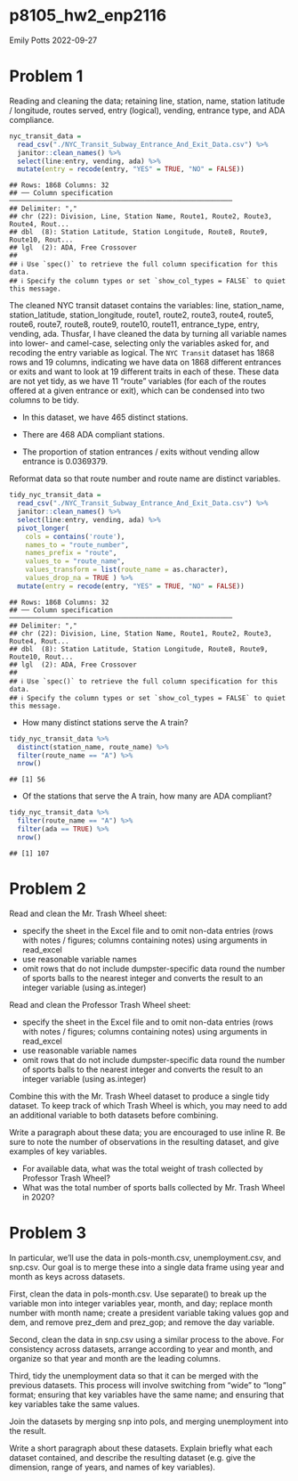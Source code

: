 p8105_hw2_enp2116
================
Emily Potts
2022-09-27

# Problem 1

Reading and cleaning the data; retaining line, station, name, station
latitude / longitude, routes served, entry (logical), vending, entrance
type, and ADA compliance.

``` r
nyc_transit_data =
  read_csv("./NYC_Transit_Subway_Entrance_And_Exit_Data.csv") %>%
  janitor::clean_names() %>%
  select(line:entry, vending, ada) %>%
  mutate(entry = recode(entry, "YES" = TRUE, "NO" = FALSE))
```

    ## Rows: 1868 Columns: 32
    ## ── Column specification ────────────────────────────────────────────────────────
    ## Delimiter: ","
    ## chr (22): Division, Line, Station Name, Route1, Route2, Route3, Route4, Rout...
    ## dbl  (8): Station Latitude, Station Longitude, Route8, Route9, Route10, Rout...
    ## lgl  (2): ADA, Free Crossover
    ## 
    ## ℹ Use `spec()` to retrieve the full column specification for this data.
    ## ℹ Specify the column types or set `show_col_types = FALSE` to quiet this message.

The cleaned NYC transit dataset contains the variables: line,
station_name, station_latitude, station_longitude, route1, route2,
route3, route4, route5, route6, route7, route8, route9, route10,
route11, entrance_type, entry, vending, ada. Thusfar, I have cleaned the
data by turning all variable names into lower- and camel-case, selecting
only the variables asked for, and recoding the entry variable as
logical. The `NYC Transit` dataset has 1868 rows and 19 columns,
indicating we have data on 1868 different entrances or exits and want to
look at 19 different traits in each of these. These data are not yet
tidy, as we have 11 “route” variables (for each of the routes offered at
a given entrance or exit), which can be condensed into two columns to be
tidy.

-   In this dataset, we have 465 distinct stations.

-   There are 468 ADA compliant stations.

-   The proportion of station entrances / exits without vending allow
    entrance is 0.0369379.

Reformat data so that route number and route name are distinct
variables.

``` r
tidy_nyc_transit_data =
  read_csv("./NYC_Transit_Subway_Entrance_And_Exit_Data.csv") %>%
  janitor::clean_names() %>%
  select(line:entry, vending, ada) %>%
  pivot_longer(
    cols = contains('route'),
    names_to = "route_number",
    names_prefix = "route",
    values_to = "route_name",
    values_transform = list(route_name = as.character),
    values_drop_na = TRUE ) %>%
  mutate(entry = recode(entry, "YES" = TRUE, "NO" = FALSE))
```

    ## Rows: 1868 Columns: 32
    ## ── Column specification ────────────────────────────────────────────────────────
    ## Delimiter: ","
    ## chr (22): Division, Line, Station Name, Route1, Route2, Route3, Route4, Rout...
    ## dbl  (8): Station Latitude, Station Longitude, Route8, Route9, Route10, Rout...
    ## lgl  (2): ADA, Free Crossover
    ## 
    ## ℹ Use `spec()` to retrieve the full column specification for this data.
    ## ℹ Specify the column types or set `show_col_types = FALSE` to quiet this message.

-   How many distinct stations serve the A train?

``` r
tidy_nyc_transit_data %>%
  distinct(station_name, route_name) %>%
  filter(route_name == "A") %>%
  nrow()
```

    ## [1] 56

-   Of the stations that serve the A train, how many are ADA compliant?

``` r
tidy_nyc_transit_data %>%
  filter(route_name == "A") %>%
  filter(ada == TRUE) %>%
  nrow()
```

    ## [1] 107

# Problem 2

Read and clean the Mr. Trash Wheel sheet:

-   specify the sheet in the Excel file and to omit non-data entries
    (rows with notes / figures; columns containing notes) using
    arguments in read_excel
-   use reasonable variable names
-   omit rows that do not include dumpster-specific data round the
    number of sports balls to the nearest integer and converts the
    result to an integer variable (using as.integer)

Read and clean the Professor Trash Wheel sheet:

-   specify the sheet in the Excel file and to omit non-data entries
    (rows with notes / figures; columns containing notes) using
    arguments in read_excel
-   use reasonable variable names
-   omit rows that do not include dumpster-specific data round the
    number of sports balls to the nearest integer and converts the
    result to an integer variable (using as.integer)

Combine this with the Mr. Trash Wheel dataset to produce a single tidy
dataset. To keep track of which Trash Wheel is which, you may need to
add an additional variable to both datasets before combining.

Write a paragraph about these data; you are encouraged to use inline R.
Be sure to note the number of observations in the resulting dataset, and
give examples of key variables.

-   For available data, what was the total weight of trash collected by
    Professor Trash Wheel?
-   What was the total number of sports balls collected by Mr. Trash
    Wheel in 2020?

# Problem 3

In particular, we’ll use the data in pols-month.csv, unemployment.csv,
and snp.csv. Our goal is to merge these into a single data frame using
year and month as keys across datasets.

First, clean the data in pols-month.csv. Use separate() to break up the
variable mon into integer variables year, month, and day; replace month
number with month name; create a president variable taking values gop
and dem, and remove prez_dem and prez_gop; and remove the day variable.

Second, clean the data in snp.csv using a similar process to the above.
For consistency across datasets, arrange according to year and month,
and organize so that year and month are the leading columns.

Third, tidy the unemployment data so that it can be merged with the
previous datasets. This process will involve switching from “wide” to
“long” format; ensuring that key variables have the same name; and
ensuring that key variables take the same values.

Join the datasets by merging snp into pols, and merging unemployment
into the result.

Write a short paragraph about these datasets. Explain briefly what each
dataset contained, and describe the resulting dataset (e.g. give the
dimension, range of years, and names of key variables).
